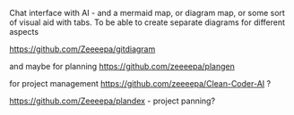 Chat interface with AI - and a mermaid map, or diagram map, or some sort of visual aid with tabs. To be able to create separate diagrams for different aspects 


https://github.com/Zeeeepa/gitdiagram

and maybe for planning 
https://github.com/zeeeepa/plangen

for project management https://github.com/zeeeepa/Clean-Coder-AI ?

https://github.com/Zeeeepa/plandex   - project panning?

